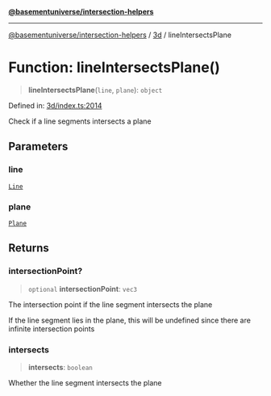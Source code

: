 [**@basementuniverse/intersection-helpers**](../../README.md)

***

[@basementuniverse/intersection-helpers](../../README.md) / [3d](../README.md) / lineIntersectsPlane

# Function: lineIntersectsPlane()

> **lineIntersectsPlane**(`line`, `plane`): `object`

Defined in: [3d/index.ts:2014](https://github.com/basementuniverse/intersection-helpers/blob/a748c1cf3d5365b189253eb2878888a254b5c3a1/src/3d/index.ts#L2014)

Check if a line segments intersects a plane

## Parameters

### line

[`Line`](../types/type-aliases/Line.md)

### plane

[`Plane`](../types/type-aliases/Plane.md)

## Returns

### intersectionPoint?

> `optional` **intersectionPoint**: `vec3`

The intersection point if the line segment intersects the plane

If the line segment lies in the plane, this will be undefined since there
are infinite intersection points

### intersects

> **intersects**: `boolean`

Whether the line segment intersects the plane
